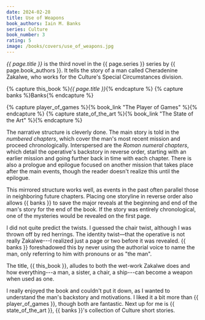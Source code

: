 ```yaml
---
date: 2024-02-28
title: Use of Weapons
book_authors: Iain M. Banks
series: Culture
book_number: 3
rating: 5
image: /books/covers/use_of_weapons.jpg
---
```


<cite class="book-title">{{ page.title }}</cite> is the third novel in the {{
page.series }} series by {{ page.book_authors }}. It tells the story of a man
called Cheradenine Zakalwe, who works for the Culture's Special Circumstances
division.

{% capture this_book %}<cite class="book-title">{{ page.title }}</cite>{% endcapture %}
{% capture banks %}<span class="author-name">Banks</span>{% endcapture %}

{% capture player_of_games %}{% book_link "The Player of Games" %}{% endcapture %}
{% capture state_of_the_art %}{% book_link "The State of the Art" %}{% endcapture %}

The narrative structure is cleverly done. The main story is told in the
_numbered chapters_, which cover the man's most recent mission and proceed
chronologically. Interspersed are the _Roman numeral chapters_, which detail
the operative's backstory in reverse order, starting with an earlier mission
and going further back in time with each chapter. There is also a prologue and
epilogue focused on another mission that takes place after the main events,
though the reader doesn't realize this until the epilogue.

This mirrored structure works well, as events in the past often parallel those
in neighboring future chapters. Placing one storyline in reverse order also
allows {{ banks }} to save the major reveals at the beginning and end of the
man's story for the end of the book. If the story was entirely chronological,
one of the mysteries would be revealed on the first page.

I did not quite predict the twists. I guessed the chair twist, although I was
thrown off by red herrings. The identity twist—that the operative is not
really Zakalwe---I realized just a page or two before it was revealed. {{
banks }} foreshadowed this by never using the authorial voice to name the man,
only referring to him with pronouns or as "the man".

The title, {{ this_book }}, alludes to both the wet-work Zakalwe does and how
everything---a man, a sister, a chair, a ship---can become a weapon when used
as one.

I really enjoyed the book and couldn't put it down, as I wanted to understand
the man's backstory and motivations. I liked it a bit more than {{
player_of_games }}, though both are fantastic. Next up for me is {{
state_of_the_art }}, {{ banks }}'s collection of Culture short stories.
